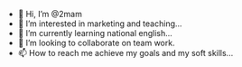- 👋 Hi, I’m @2mam
- 👀 I’m interested in marketing and teaching...
- 🌱 I’m currently learning national english...
- 💞️ I’m looking to collaborate on team work.
- 📫 How to reach me achieve my goals and my soft skills...

<!---
2mam/2mam is a ✨ special ✨ repository because its `README.md` (this file) appears on your GitHub profile.
You can click the Preview link to take a look at your changes.
--->
